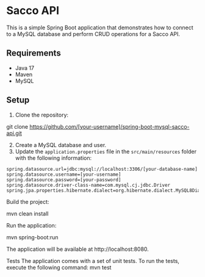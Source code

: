 # Sacco API

This is a simple Spring Boot application that demonstrates how to connect to a MySQL database and perform CRUD operations for a Sacco API.

## Requirements

- Java 17
- Maven
- MySQL

## Setup

1. Clone the repository:

git clone https://github.com/[your-username]/spring-boot-mysql-sacco-api.git


2. Create a MySQL database and user.
3. Update the `application.properties` file in the `src/main/resources` folder with the following information:

```properties
spring.datasource.url=jdbc:mysql://localhost:3306/[your-database-name]
spring.datasource.username=[your-username]
spring.datasource.password=[your-password]
spring.datasource.driver-class-name=com.mysql.cj.jdbc.Driver
spring.jpa.properties.hibernate.dialect=org.hibernate.dialect.MySQL8Dialect
```

Build the project:

mvn clean install

Run the application:

mvn spring-boot:run

The application will be available at http://localhost:8080.

Tests
The application comes with a set of unit tests. To run the tests, execute the following command:
mvn test

